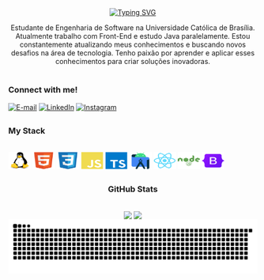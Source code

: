 <div align="center">
  <a href="https://git.io/typing-svg">
    <img src="https://readme-typing-svg.demolab.com?font=Tiny+5&weight=500&size=25&pause=1000&color=0088FF&center=true&vCenter=true&random=false&width=524&lines=%E2%8A%B9+Welcome+to+my+profile!+%E2%8A%B9+" alt="Typing SVG">
  </a>
</div>

<p align="center">Estudante de Engenharia de Software na Universidade Católica de Brasília. Atualmente trabalho com Front-End e estudo Java paralelamente.
Estou constantemente atualizando meus conhecimentos e buscando novos desafios na área de tecnologia. Tenho paixão por aprender e aplicar esses conhecimentos para criar soluções inovadoras.

#

<h3 align="left">Connect with me!</h3>

[![E-mail](https://img.shields.io/badge/Gmail-000?style=for-the-badge&logo=gmail&logoColor=0088FF&backgroundcolor:0088FF)](mailto:viniciusalves.pcosta@gmail.com)
[![LinkedIn](https://img.shields.io/badge/-LinkedIn-000?style=for-the-badge&logo=linkedin&logoColor=0088FF&color:0088FF)](https://www.linkedin.com/in/viniciusf-alves-costa/)
[![Instagram](https://img.shields.io/badge/-Instagram-000?style=for-the-badge&logo=instagram&logoColor=0088FF&color:0088FF)](https://www.instagram.com/)




##
<h3 align="left">My Stack </h3>
<div style="display: inline_block" align="left"><br>
  <img align="center" alt="Vini-React" height="35" width="45" src="https://github.com/devicons/devicon/blob/master/icons/linux/linux-original.svg?short_path=414a56a">
  <img align="center" alt="Vini-HTML" height="35" width="45" src="https://raw.githubusercontent.com/devicons/devicon/master/icons/html5/html5-original.svg">
  <img align="center" alt="Vini-CSS" height="35" width="45" src="https://raw.githubusercontent.com/devicons/devicon/master/icons/css3/css3-original.svg">
  <img align="center" alt="Vini-Js" height="35" width="45" src="https://raw.githubusercontent.com/devicons/devicon/master/icons/javascript/javascript-plain.svg">
  <img align="center" alt="Vini-Ts" height="35" width="45" src="https://raw.githubusercontent.com/devicons/devicon/master/icons/typescript/typescript-plain.svg">
  <img align="center" alt="Vini-Ts" height="35" width="45" src="https://github.com/devicons/devicon/blob/master/icons/androidstudio/androidstudio-original.svg">
  <img align="center" alt="Vini-React" height="35" width="45" src="https://raw.githubusercontent.com/devicons/devicon/master/icons/react/react-original.svg">
  <img align="center" alt="Vini-React" height="35" width="45" src="https://github.com/devicons/devicon/blob/master/icons/nodejs/nodejs-plain-wordmark.svg">
  <img align="center" alt="Vini-React" height="35" width="45" src="https://github.com/devicons/devicon/blob/master/icons/bootstrap/bootstrap-original.svg">
</div>
  
  ##
 <div style="text-align: center;" align="center">
  <h3>GitHub Stats</h3>
  <br>
  <img height="180em" align="center" src="https://github-readme-stats.vercel.app/api?username=viniacosta&show_icons=true&hide=contribs,prs&cache_seconds=86400&theme=holi">
  <img height="180em" align="center" src="https://github-readme-stats.vercel.app/api/top-langs/?username=viniacosta&langs_count=16&theme=holi">
</div>
  
<picture align="center">
  <source media="(prefers-color-scheme: dark)" srcset="https://raw.githubusercontent.com/viniacosta/viniacosta/output/github-contribution-grid-snake-dark.svg">
  <source media="(prefers-color-scheme: light)" srcset="https://raw.githubusercontent.com/viniacosta/viniacosta/output/github-contribution-grid-snake-dark.svg">
  <img align="center" alt="github contribution grid snake animation" src="https://raw.githubusercontent.com/viniacosta/viniacosta/output/github-contribution-grid-snake.svg">
</picture>
